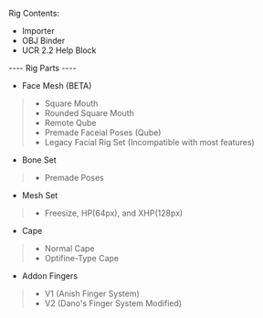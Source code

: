Rig Contents:

- Importer
- OBJ Binder
- UCR 2.2 Help Block

---- Rig Parts ----

- Face Mesh (BETA)
> - Square Mouth
> - Rounded Square Mouth
> - Remote Qube
> - Premade Faceial Poses (Qube)
> - Legacy Facial Rig Set (Incompatible with most features)

- Bone Set
> - Premade Poses

- Mesh Set
> - Freesize, HP(64px), and XHP(128px)

- Cape
> - Normal Cape
> - Optifine-Type Cape

- Addon Fingers
> - V1 (Anish Finger System)
> - V2 (Dano's Finger System Modified)
